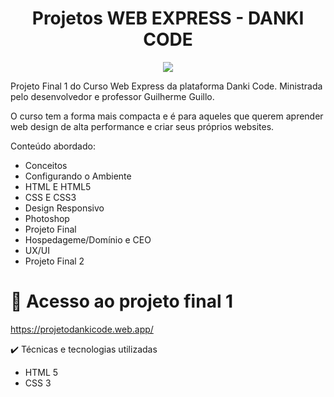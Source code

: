 <h1 align='center'>Projetos WEB EXPRESS - DANKI CODE</h1>

<p align = 'center'>
<img src='https://user-images.githubusercontent.com/36015777/236624141-561968ef-b051-48c7-8028-42677882245d.jpg'/>
</p>
Projeto Final 1 do Curso Web Express da plataforma Danki Code. Ministrada pelo desenvolvedor e professor Guilherme Guillo.

O curso tem a forma mais compacta e é para aqueles que querem aprender web design de alta performance e criar seus próprios websites.

Conteúdo abordado:

* Conceitos
* Configurando o Ambiente
* HTML E HTML5
* CSS E CSS3
* Design Responsivo
* Photoshop
* Projeto Final
* Hospedageme/Domínio e CEO
* UX/UI
* Projeto Final 2

# 📁 Acesso ao projeto final 1

https://projetodankicode.web.app/

✔️ Técnicas e tecnologias utilizadas

* HTML 5
* CSS 3

